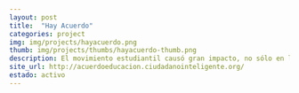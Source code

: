 ```yaml
---
layout: post
title:  "Hay Acuerdo"
categories: project
img: img/projects/hayacuerdo.png
thumb: img/projects/thumbs/hayacuerdo-thumb.png
description: El movimiento estudiantil causó gran impacto, no sólo en la política, sino también en la opinión pública. El tema fue ampliamente discutido por la ciudadanía, desde foros públicos hasta la intimidad del hogar. Sin embargo, para muchos no estaba claro cuáles eran los problemas en el sistema educativo, ni tampoco qué demandaban los estudiantes como respuesta a estos problemas. Esta confusión aumentaba cuando desde el gobierno provenían declaraciones que decían responder a las demandas, seguido por un habitual rechazo por parte de los estudiantes.<br />Este sitio se creó para exponer las posturas, tanto de los estudiantes como del gobierno, en materia de políticas públicas de educación. Se muestran de manera gráfica las demandas estudiantiles en cada área, y cuáles han sido las respuestas que han obtenido por parte del gobierno, explicitando el nivel de acuerdo entre ambas partes. También se muestra una línea de tiempo con los hitos más importantes del conflicto, y los videos más relevantes.<br />Tuvimos 28,000 visitas en tan sólo 3 días, pues la gente necesitaba y quería informarse de manera directa.
site_url: http://acuerdoeducacion.ciudadanointeligente.org/
estado: activo
---
```

